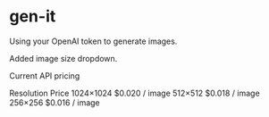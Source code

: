 # gen-it
Using your OpenAI token to generate images. 

Added image size dropdown. 

Current API pricing 

Resolution	Price
1024×1024	$0.020 / image
512×512	$0.018 / image
256×256	$0.016 / image
